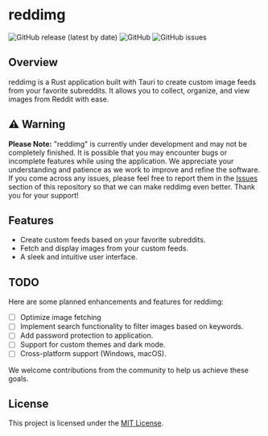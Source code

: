 # reddimg

![GitHub release (latest by date)](https://img.shields.io/github/v/release/fer1s/reddimg)
![GitHub](https://img.shields.io/github/license/fer1s/reddimg)
![GitHub issues](https://img.shields.io/github/issues/fer1s/reddimg)

## Overview

reddimg is a Rust application built with Tauri to create custom image feeds from your favorite subreddits. It allows you to collect, organize, and view images from Reddit with ease.

## ⚠️ Warning

**Please Note:** "reddimg" is currently under development and may not be completely finished. It is possible that you may encounter bugs or incomplete features while using the application. We appreciate your understanding and patience as we work to improve and refine the software. If you come across any issues, please feel free to report them in the [Issues](https://github.com/fer1s/reddimg/issues) section of this repository so that we can make reddimg even better. Thank you for your support!


## Features

- Create custom feeds based on your favorite subreddits.
- Fetch and display images from your custom feeds.
- A sleek and intuitive user interface.

## TODO

Here are some planned enhancements and features for reddimg:

- [ ] Optimize image fetching
- [ ] Implement search functionality to filter images based on keywords.
- [ ] Add password protection to application.
- [ ] Support for custom themes and dark mode.
- [ ] Cross-platform support (Windows, macOS).

We welcome contributions from the community to help us achieve these goals.

## License

This project is licensed under the [MIT License](LICENSE).
